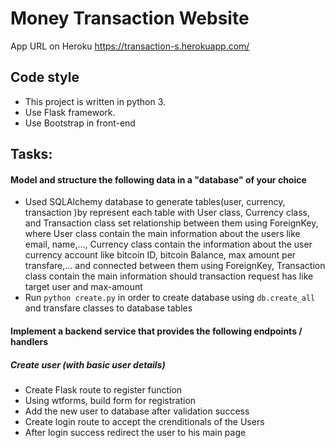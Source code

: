# Money Transaction Website

App URL on Heroku https://transaction-s.herokuapp.com/

## Code style

- This project is written in python 3.
- Use Flask framework.
- Use Bootstrap in front-end

## Tasks:

#### Model and structure the following data in a "database" of your choice

- Used SQLAlchemy database to generate tables(user, currency, transaction )by represent each table with User class, Currency class, and Transaction class set relationship between them using ForeignKey, where User class contain the main information about the users like email, name,..., Currency class contain the information about the user currency account like bitcoin ID, bitcoin Balance, max amount per transfare,...
and connected between them using ForeignKey, Transaction class contain the main information should transaction request has like target user and max-amount
- Run `python create.py` in order to create database using `db.create_all` and transfare classes to database tables

#### Implement a backend service that provides the following endpoints / handlers
##### Create user (with basic user details)

- Create Flask route to register function
- Using wtforms, build form for registration
- Add the new user to database after validation success
- Create login route to accept the crenditionals of the Users
- After login success redirect the user to his main page
